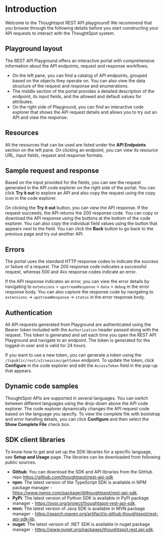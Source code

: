# Introduction
Welcome to the Thoughtspot REST API playground! We recommend that you browse through the following details before you start constructing your API requests to interact with the ThoughtSpot system.

## Playground layout
The REST API Playground offers an interactive portal with comprehensive information about the API endpoints, request and response workflows.
- On the left pane, you can find a catalog of API endpoints, grouped based on the objects they operate on. You can also view the data structure of the request and response and enumerations.
- The middle section of the portal provides a detailed description of the endpoint, its input fields, and the allowed and default values for attributes.
- On the right side of Playground, you can find an interactive code explorer that shows the API request details and allows you to try out an  API and view the response.

## Resources
All the resources that can be used are listed under the **API Endpoints** section on the left pane. On clicking an endpoint, you can view its resource URL, input fields, request and response formats.

## Sample request and response
Based on the input provided for the fields, you can see the request generated in the API code explorer on the right side of the portal. You can click **Try it out** to explore an API and also copy the request using the copy icon in the code explorer.

On clicking the **Try it out** button, you can view the API response. If the request succeeds, the API returns the 200 response code. You can copy or download the API response using the buttons at the bottom of the code explorer. You can also copy the individual field values using the button that appears next to the field. You can click the **Back** button to go back to the previous page and try out another API.

## Errors
The portal uses the standard HTTP response codes to indicate the success or failure of a request. The 200 response code indicates a successful request, whereas 500 and 4xx response codes indicate an error.

If the API response indicates an error, you can view the error details by navigating to `extensions` > `upstreamResponse` > `data` > `debug` in the error response body. You can also capture the response code by navigating to `extensions` -> `upstreamResponse` -> `status` in the error response body.

## Authentication

All API requests generated from Playground are authenticated using the Bearer token included with the `Authorization` header passed along with the request. This token is generated and set each time you open the REST API Playground and navigate to an endpoint. The token is generated for the logged-in user and is valid for 24 hours.

If you want to use a new token, you can generate a token using the `/tspublic/rest/v2/session/gettoken` endpoint. To update the token, click  **Configure** in the code explorer and edit the `AccessToken` field in the pop-up that appears.

## Dynamic code samples

ThoughtSpot APIs are supported in several languages. You can switch between different languages using the drop-down above the API code explorer.  The code explorer dynamically changes the API request code based on the language you specify. To view the complete file with bootstrap and error handling details, you can click **Configure** and then select the **Show Complete File** check box.

## SDK client libraries
To know how to get and set up the SDK libraries for a specific language, see **Setup and Usage** page. The libraries can be downloaded from following public sources.

- **Github**: You can download the SDK and API libraries from the GitHub repo https://github.com/thoughtspot/rest-api-sdk
- **npm**: The latest version of the TypeScript SDK is available in NPM package manager - https://www.npmjs.com/package/@thoughtspot/rest-api-sdk.
- **PyPi**: The latest version of Python SDK is available in PyPi package manager - https://pypi.org/project/thoughtspot-rest-api-sdk.
- **mvn**: The latest version of Java SDK is available in MVN package manager - https://search.maven.org/artifact/io.github.thoughtspot/rest-api-sdk-lib.
- **nuget**: The latest version of .NET SDK is available in nuget package manager - https://www.nuget.org/packages/thoughtspot.rest.api.sdk.